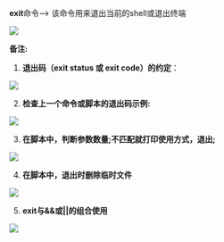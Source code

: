  **exit**命令--> 该命令用来退出当前的shell或退出终端

![][0]

 **备注:**

 1) **退出码（exit status 或 exit code）的约定**：

![][1]

  
2) **检查上一个命令或脚本的退出码示例:**

![][2]

3) **在脚本中，判断参数数量;不匹配就打印使用方式，退出;**

![][3]

4) **在脚本中，退出时删除临时文件**

![][4]

5) **exit与&&或||的组合使用**

**![][5]**

[0]: ./img/20160924171040575.png
[1]: ./img/20160924164932965.png
[2]: ./img/20160924165438726.png
[3]: ./img/20160924165756493.png
[4]: ./img/20160924170032371.png
[5]: ./img/20160924174806982.png